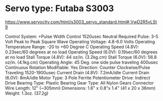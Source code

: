 # Servo type: Futaba S3003
https://www.servocity.com/html/s3003_servo_standard.html#.VwD2R5yLSt9

Control System:                 +Pulse Width Control 1520usec Neutral
Required Pulse:                 3-5 Volt Peak to Peak Square Wave
Operating Voltage:              4.8-6.0 Volts
Operating Temperature Range: 	-20 to +60 Degree C
Operating Speed (4.8V):         0.23sec/60 degrees at no load
Operating Speed (6.0V):         0.19sec/60 degrees at no load
Stall Torque (4.8V):            44 oz/in. (3.2kg.cm)
Stall Torque (6.0V):            56.8 oz/in. (4.1kg.cm)
Operating Angle:                45 Deg. one side pulse traveling 400usec
Continuous Rotation Modifiable: Yes
Direction:                      Counter Clockwise/Pulse Traveling 1520-1900usec
Current Drain (4.8V):           7.2mA/idle
Current Drain (6.0V):           8mA/idle
Motor Type:                     3 Pole Ferrite
Potentiometer Drive:            Indirect Drive 
Bearing Type:                   Plastic Bearing
Gear Type:                      All Nylon Gears
Connector Wire Length:          12" (~305mm)
Dimensions:                     1.6" x 0.8"x 1.4" (41 x 20 x 36mm)
Weight:                         1.3oz. (37.2g)